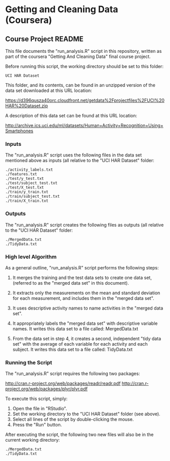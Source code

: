 
# Getting and Cleaning Data (Coursera)
## Course Project README

This file documents the "run_analysis.R" script in this repository, written
as part of the coursera "Getting And Cleaning Data" final course project.

Before running this script, the working directory should be set to this folder:

    UCI HAR Dataset
    
This folder, and its contents, can be found in an unzipped version of the data
set downloaded at this URL location:

https://d396qusza40orc.cloudfront.net/getdata%2Fprojectfiles%2FUCI%20HAR%20Dataset.zip

A description of this data set can be found at this URL location:

http://archive.ics.uci.edu/ml/datasets/Human+Activity+Recognition+Using+Smartphones

### Inputs

The "run_analysis.R" script uses the following files in the data set mentioned
above as inputs (all relative to the "UCI HAR Dataset" folder:

    ./activity_labels.txt
    ./features.txt
    ./test/y_test.txt
    ./test/subject_test.txt
    ./test/X_test.txt
    ./train/y_train.txt
    ./train/subject_test.txt
    ./train/X_train.txt

### Outputs

The "run_analysis.R" script creates the following files as outputs (all
relative to the "UCI HAR Dataset" folder:

    ./MergedData.txt
    ./TidyData.txt

### High level Algorithm 

As a general outline, "run_analysis.R" script performs the following steps:

1. It merges the training and the test data sets to create one data set, 
   (referred to as the "merged data set" in this document).

2. It extracts only the measurements on the mean and standard deviation for
   each measurement, and includes them in the "merged data set".

3. It uses descriptive activity names to name activities in the "merged data
   set".

4. It appropriately labels the "merged data set" with descriptive variable
   names.  It writes this data set to a file called:  MergedData.txt

5. From the data set in step 4, it creates a second, independent "tidy data 
   set" with the average of each variable for each activity and each subject.
   It writes this data set to a file called:  TidyData.txt

### Running the Script

The "run_analysis.R" script requires the following two packages:

http://cran.r-project.org/web/packages/readr/readr.pdf
http://cran.r-project.org/web/packages/plyr/plyr.pdf

To execute this script, simply:

1. Open the file in "RStudio".
2. Set the working directory to the "UCI HAR Dataset" folder (see above).
3. Select all lines of the script by double-clicking the mouse.
4. Press the "Run" button.

After executing the script, the following two new files will also be in the 
current working directory:

    ./MergedData.txt
    ./TidyData.txt
